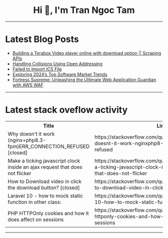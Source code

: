 <h1 align="center">Hi 👋, I'm Tran Ngoc Tam</h1>

---

# Latest Blog Posts 
<!-- BLOG-POST-LIST:START -->
- [Building a Terabox Video player online with download option || Scraping APIs](https://dev.to/sh20raj/building-a-terabox-video-player-online-with-download-option-scraping-apis-lpn)
- [Handling Collisions Using Open Addressing](https://dev.to/paulike/handling-collisions-using-open-addressing-1e90)
- [Failed to Import ICS File](https://dev.to/muhammad_owais_b6cc067bf9/failed-to-import-ics-file-3oa9)
- [Exploring 2024’s Top Software Market Trends](https://dev.to/shriya_5/exploring-2024s-top-software-market-trends-32o)
- [Fortress Supreme: Unleashing the Ultimate Web Application Guardian with AWS WAF](https://dev.to/ikoh_sylva/fortress-supreme-unleashing-the-ultimate-web-application-guardian-with-aws-waf-2hl1)
<!-- BLOG-POST-LIST:END -->

---

# Latest stack oveflow activity
<table>
  <tr><th>Title</th><th>Link</th></tr>
  <!-- STACKOVERFLOW:START --><tr><td>Why doesn&#39;t it work &lpar;nginx+php8.3-fpm&rpar;ERR_CONNECTION_REFUSED [closed]</td><td>https://stackoverflow.com/questions/78801538/why-doesnt-it-work-nginxphp8-3-fpmerr-connection-refused</td></tr><tr><td>Make a ticking javascript clock inside an ajax request that does not flicker</td><td>https://stackoverflow.com/questions/78801273/make-a-ticking-javascript-clock-inside-an-ajax-request-that-does-not-flicker</td></tr><tr><td>How to Download video in click the download button? [closed]</td><td>https://stackoverflow.com/questions/78801254/how-to-download-video-in-click-the-download-button</td></tr><tr><td>Laravel 10 - how to mock static function in other class:</td><td>https://stackoverflow.com/questions/78801189/laravel-10-how-to-mock-static-function-in-other-class</td></tr><tr><td>PHP HTTPOnly cookies and how it does affect on sessions</td><td>https://stackoverflow.com/questions/78801148/php-httponly-cookies-and-how-it-does-affect-on-sessions</td></tr><!-- STACKOVERFLOW:END -->
</table>

---


